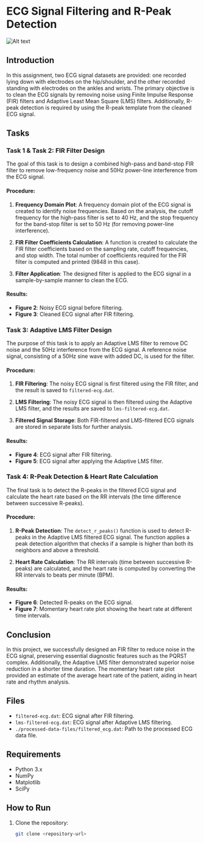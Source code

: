 # ECG Signal Filtering and R-Peak Detection
![Alt text](path/to/your/image.png)
## Introduction

In this assignment, two ECG signal datasets are provided: one recorded lying down with electrodes on the hip/shoulder, and the other recorded standing with electrodes on the ankles and wrists. The primary objective is to clean the ECG signals by removing noise using Finite Impulse Response (FIR) filters and Adaptive Least Mean Square (LMS) filters. Additionally, R-peak detection is required by using the R-peak template from the cleaned ECG signal.

## Tasks

### Task 1 & Task 2: FIR Filter Design

The goal of this task is to design a combined high-pass and band-stop FIR filter to remove low-frequency noise and 50Hz power-line interference from the ECG signal.

#### Procedure:
1. **Frequency Domain Plot**: A frequency domain plot of the ECG signal is created to identify noise frequencies. Based on the analysis, the cutoff frequency for the high-pass filter is set to 40 Hz, and the stop frequency for the band-stop filter is set to 50 Hz (for removing power-line interference).
   
2. **FIR Filter Coefficients Calculation**: A function is created to calculate the FIR filter coefficients based on the sampling rate, cutoff frequencies, and stop width. The total number of coefficients required for the FIR filter is computed and printed (9848 in this case).

3. **Filter Application**: The designed filter is applied to the ECG signal in a sample-by-sample manner to clean the ECG.

#### Results:
- **Figure 2**: Noisy ECG signal before filtering.
- **Figure 3**: Cleaned ECG signal after FIR filtering.

### Task 3: Adaptive LMS Filter Design

The purpose of this task is to apply an Adaptive LMS filter to remove DC noise and the 50Hz interference from the ECG signal. A reference noise signal, consisting of a 50Hz sine wave with added DC, is used for the filter.

#### Procedure:
1. **FIR Filtering**: The noisy ECG signal is first filtered using the FIR filter, and the result is saved to `filtered-ecg.dat`.

2. **LMS Filtering**: The noisy ECG signal is then filtered using the Adaptive LMS filter, and the results are saved to `lms-filtered-ecg.dat`.

3. **Filtered Signal Storage**: Both FIR-filtered and LMS-filtered ECG signals are stored in separate lists for further analysis.

#### Results:
- **Figure 4**: ECG signal after FIR filtering.
- **Figure 5**: ECG signal after applying the Adaptive LMS filter.

### Task 4: R-Peak Detection & Heart Rate Calculation

The final task is to detect the R-peaks in the filtered ECG signal and calculate the heart rate based on the RR intervals (the time difference between successive R-peaks).

#### Procedure:
1. **R-Peak Detection**: The `detect_r_peaks()` function is used to detect R-peaks in the Adaptive LMS filtered ECG signal. The function applies a peak detection algorithm that checks if a sample is higher than both its neighbors and above a threshold.

2. **Heart Rate Calculation**: The RR intervals (time between successive R-peaks) are calculated, and the heart rate is computed by converting the RR intervals to beats per minute (BPM).

#### Results:
- **Figure 6**: Detected R-peaks on the ECG signal.
- **Figure 7**: Momentary heart rate plot showing the heart rate at different time intervals.

## Conclusion

In this project, we successfully designed an FIR filter to reduce noise in the ECG signal, preserving essential diagnostic features such as the PQRST complex. Additionally, the Adaptive LMS filter demonstrated superior noise reduction in a shorter time duration. The momentary heart rate plot provided an estimate of the average heart rate of the patient, aiding in heart rate and rhythm analysis.

## Files

- `filtered-ecg.dat`: ECG signal after FIR filtering.
- `lms-filtered-ecg.dat`: ECG signal after Adaptive LMS filtering.
- `./processed-data-files/filtered_ecg.dat`: Path to the processed ECG data file.

## Requirements

- Python 3.x
- NumPy
- Matplotlib
- SciPy

## How to Run

1. Clone the repository:
   ```bash
   git clone <repository-url>
